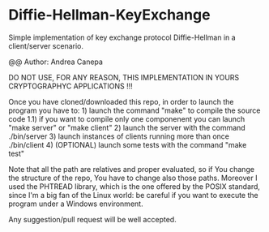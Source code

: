 # Diffie-Hellman-KeyExchange
Simple implementation of key exchange protocol Diffie-Hellman in a client/server scenario.

@@ Author: Andrea Canepa

DO NOT USE, FOR ANY REASON, THIS IMPLEMENTATION IN YOURS CRYPTOGRAPHYC APPLICATIONS !!!

Once you have cloned/downloaded this repo, in order to launch the program you have to:
     1) launch the command "make" to compile the source code
     	1.1) if you want to compile only one componenent you can launch "make server"
	     or "make client"
     2) launch the server with the command ./bin/server
     3) launch instances of clients running more than once ./bin/client
     4) (OPTIONAL) launch some tests with the command "make test"

Note that all the path are relatives and proper evaluated, so if You change the structure
of the repo, You have to change also those paths. Moreover I used the PHTREAD library,
which is the one offered by the POSIX standard, since I'm a big fan of the Linux world:
be careful if you want to execute the program under a Windows environment.

Any suggestion/pull request will be well accepted.